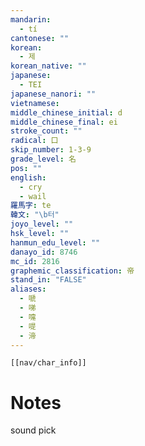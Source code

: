 ```yaml
---
mandarin:
  - tí
cantonese: ""
korean:
  - 제
korean_native: ""
japanese:
  - TEI
japanese_nanori: ""
vietnamese:
middle_chinese_initial: d
middle_chinese_final: ei
stroke_count: ""
radical: 口
skip_number: 1-3-9
grade_level: 名
pos: ""
english:
  - cry
  - wail
羅馬字: te
韓文: "\b터"
joyo_level: ""
hsk_level: ""
hanmun_edu_level: ""
danayo_id: 8746
mc_id: 2816
graphemic_classification: 帝
stand_in: "FALSE"
aliases:
  - 嗁
  - 㖒
  - 嚏
  - 㖷
  - 渧
---
```

```meta-bind-embed
[[nav/char_info]]
```
# Notes
sound pick
